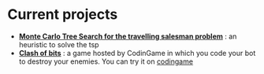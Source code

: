 # Current projects
- [**Monte Carlo Tree Search for the travelling salesman problem**](https://github.com/Butanium/monte-carlo-tree-search-and-TSP) : an heuristic to solve the tsp
- [**Clash of bits**](https://github.com/Butanium/Clash-of-bots) : a game hosted by CodinGame in which you code your bot to destroy your enemies. You can try it on [codingame](https://www.codingame.com/contribute/view/6587dcc2e3a07bd4696c16a3e63238b4a184)
